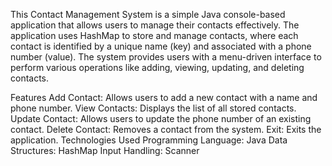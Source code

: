 This Contact Management System is a simple Java console-based application that allows users to manage their contacts effectively. The application uses HashMap to store and manage contacts, where each contact is identified by a unique name (key) and associated with a phone number (value). The system provides users with a menu-driven interface to perform various operations like adding, viewing, updating, and deleting contacts.

Features
Add Contact: Allows users to add a new contact with a name and phone number.
View Contacts: Displays the list of all stored contacts.
Update Contact: Allows users to update the phone number of an existing contact.
Delete Contact: Removes a contact from the system.
Exit: Exits the application.
Technologies Used
Programming Language: Java
Data Structures: HashMap
Input Handling: Scanner
